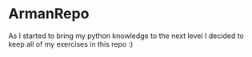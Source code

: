 # ArmanRepo
As I started to bring my python knowledge to the next level I decided to keep all of my exercises in this repo :)
